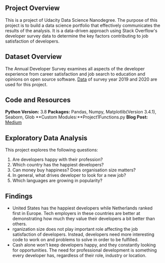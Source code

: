 ## Project Overview
This is a project of Udacity Data Science Nanodegree. The purpose of this project is to build a data science portfolio that effectively communicates the results of the analysis. It is a data-driven approach using Stack Overflow's developer survey data to determine the key factors contributing to job satisfaction of developers.

## Dataset Overview
The Annual Developer Survey examines all aspects of the developer experience from career satisfaction and job search to education and opinions on open source software. [Data](https://insights.stackoverflow.com/survey) of survey year 2019 and 2020 are used for this project.

## Code and Resources
**Python Version:** 3.8
**Packages:** Pandas, Numpy, Matplotlib(Version 3.4.1), Seaborn, Glob
**Custom Modules:**Project1Functions.py
**Blog Post:** [Medium]()

## Exploratory Data Analysis
This project explores the following questions:
1. Are developers happy with their profession?
2. Which country has the happiest developers?
3. Can money buy happiness? Does organisation size matters?
4. In general, what drives developer to look for a new job?
5. Which languages are growing in popularity?

## Findings
- United States has the happiest developers while Netherlands ranked first in Europe. Tech employers in these countries are better at demonstrating how much they value their developers a bit better than others.
- rganization size does not play important role affecting the job satisfaction of developers. Instead, developers need more interesting code to work on and problems to solve in order to be fulfilled.
- Cash alone won't keep developers happy, and they constantly looking for opportunities. The need for professional development is something every developer has, regardless of their role, industry or location.
